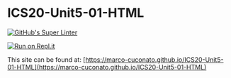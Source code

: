 # ICS20-Unit5-01-HTML

[![GitHub's Super Linter](https://github.com/marco-cuconato/ICS20-Unit5-01-HTML/workflows/GitHub's%20Super%20Linter/badge.svg)](https://github.com/marco-cuconato/ICS20-Unit5-01-HTML/actions)

[![Run on Repl.it](https://repl.it/badge/github/marco-cuconato/ICS20-Unit5-01-HTML)](https://repl.it/github/marco-cuconato/ICS20-Unit5-01-HTML)                                                                                                                             

This site can be found at: [https://marco-cuconato.github.io/ICS20-Unit5-01-HTML](https://marco-cuconato.github.io/ICS20-Unit5-01-HTML)
